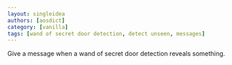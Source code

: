```yaml
---
layout: singleidea
authors: [aosdict]
category: [vanilla]
tags: [wand of secret door detection, detect unseen, messages]
---
```

Give a message when a wand of secret door detection reveals something.
